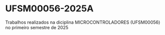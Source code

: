 # UFSM00056-2025A

Trabalhos realizados na diciplina MICROCONTROLADORES (UFSM00056) no primeiro semestre de 2025
